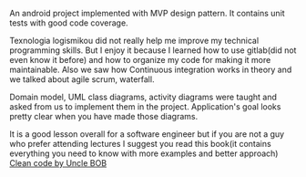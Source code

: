 An android project implemented with MVP design pattern. It contains unit tests with good code coverage.

Texnologia logismikou did not really help me improve my technical programming skills. But I enjoy it because I learned how to use gitlab(did not even know it before) and how to organize my code for making it more maintainable. Also we saw how Continuous integration works in theory and we talked about agile scrum, waterfall.

Domain model, UML class diagrams, activity diagrams were taught and asked from us to implement them in the project.
Application's goal looks pretty clear when you have made those diagrams.

It is a good lesson overall for a software engineer but if you are not a guy who prefer attending lectures I suggest you read this book(it contains everything you need to know with more examples and better approach) [Clean code by Uncle BOB](https://www.bookdepository.com/Clean-Code-Robert-C.-Martin/9780132350884?redirected=true&utm_medium=Google&utm_campaign=Base1&utm_source=GR&utm_content=Clean-Code&selectCurrency=EUR&w=AFFMAU99Z98D6CA8VCP6&pdg=pla-317692435101:cmp-8750577997:adg-91861630761:crv-409974082492:pos-:dev-c&gclid=CjwKCAjw5vz2BRAtEiwAbcVILyvsFCl9uaMM-tipmTIGkdrYmuEjwrs9hei4ZaW6EvARtENKAiqcHxoCFXIQAvD_BwE)




